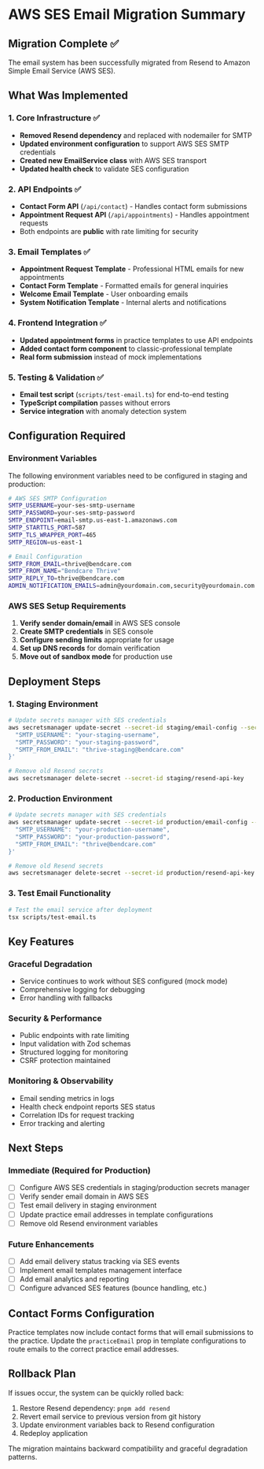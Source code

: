 # AWS SES Email Migration Summary

## Migration Complete ✅

The email system has been successfully migrated from Resend to Amazon Simple Email Service (AWS SES).

## What Was Implemented

### 1. Core Infrastructure ✅
- **Removed Resend dependency** and replaced with nodemailer for SMTP
- **Updated environment configuration** to support AWS SES SMTP credentials
- **Created new EmailService class** with AWS SES transport
- **Updated health check** to validate SES configuration

### 2. API Endpoints ✅
- **Contact Form API** (`/api/contact`) - Handles contact form submissions
- **Appointment Request API** (`/api/appointments`) - Handles appointment requests
- Both endpoints are **public** with rate limiting for security

### 3. Email Templates ✅
- **Appointment Request Template** - Professional HTML emails for new appointments
- **Contact Form Template** - Formatted emails for general inquiries
- **Welcome Email Template** - User onboarding emails
- **System Notification Template** - Internal alerts and notifications

### 4. Frontend Integration ✅
- **Updated appointment forms** in practice templates to use API endpoints
- **Added contact form component** to classic-professional template
- **Real form submission** instead of mock implementations

### 5. Testing & Validation ✅
- **Email test script** (`scripts/test-email.ts`) for end-to-end testing
- **TypeScript compilation** passes without errors
- **Service integration** with anomaly detection system

## Configuration Required

### Environment Variables
The following environment variables need to be configured in staging and production:

```bash
# AWS SES SMTP Configuration
SMTP_USERNAME=your-ses-smtp-username
SMTP_PASSWORD=your-ses-smtp-password
SMTP_ENDPOINT=email-smtp.us-east-1.amazonaws.com
SMTP_STARTTLS_PORT=587
SMTP_TLS_WRAPPER_PORT=465
SMTP_REGION=us-east-1

# Email Configuration
SMTP_FROM_EMAIL=thrive@bendcare.com
SMTP_FROM_NAME="Bendcare Thrive"
SMTP_REPLY_TO=thrive@bendcare.com
ADMIN_NOTIFICATION_EMAILS=admin@yourdomain.com,security@yourdomain.com
```

### AWS SES Setup Requirements
1. **Verify sender domain/email** in AWS SES console
2. **Create SMTP credentials** in SES console
3. **Configure sending limits** appropriate for usage
4. **Set up DNS records** for domain verification
5. **Move out of sandbox mode** for production use

## Deployment Steps

### 1. Staging Environment
```bash
# Update secrets manager with SES credentials
aws secretsmanager update-secret --secret-id staging/email-config --secret-string '{
  "SMTP_USERNAME": "your-staging-username",
  "SMTP_PASSWORD": "your-staging-password",
  "SMTP_FROM_EMAIL": "thrive-staging@bendcare.com"
}'

# Remove old Resend secrets
aws secretsmanager delete-secret --secret-id staging/resend-api-key
```

### 2. Production Environment
```bash
# Update secrets manager with SES credentials
aws secretsmanager update-secret --secret-id production/email-config --secret-string '{
  "SMTP_USERNAME": "your-production-username", 
  "SMTP_PASSWORD": "your-production-password",
  "SMTP_FROM_EMAIL": "thrive@bendcare.com"
}'

# Remove old Resend secrets
aws secretsmanager delete-secret --secret-id production/resend-api-key
```

### 3. Test Email Functionality
```bash
# Test the email service after deployment
tsx scripts/test-email.ts
```

## Key Features

### Graceful Degradation
- Service continues to work without SES configured (mock mode)
- Comprehensive logging for debugging
- Error handling with fallbacks

### Security & Performance
- Public endpoints with rate limiting
- Input validation with Zod schemas
- Structured logging for monitoring
- CSRF protection maintained

### Monitoring & Observability
- Email sending metrics in logs
- Health check endpoint reports SES status
- Correlation IDs for request tracking
- Error tracking and alerting

## Next Steps

### Immediate (Required for Production)
- [ ] Configure AWS SES credentials in staging/production secrets manager
- [ ] Verify sender email domain in AWS SES
- [ ] Test email delivery in staging environment
- [ ] Update practice email addresses in template configurations
- [ ] Remove old Resend environment variables

### Future Enhancements
- [ ] Add email delivery status tracking via SES events
- [ ] Implement email templates management interface
- [ ] Add email analytics and reporting
- [ ] Configure advanced SES features (bounce handling, etc.)

## Contact Forms Configuration

Practice templates now include contact forms that will email submissions to the practice. Update the `practiceEmail` prop in template configurations to route emails to the correct practice email addresses.

## Rollback Plan

If issues occur, the system can be quickly rolled back:
1. Restore Resend dependency: `pnpm add resend`
2. Revert email service to previous version from git history  
3. Update environment variables back to Resend configuration
4. Redeploy application

The migration maintains backward compatibility and graceful degradation patterns.
